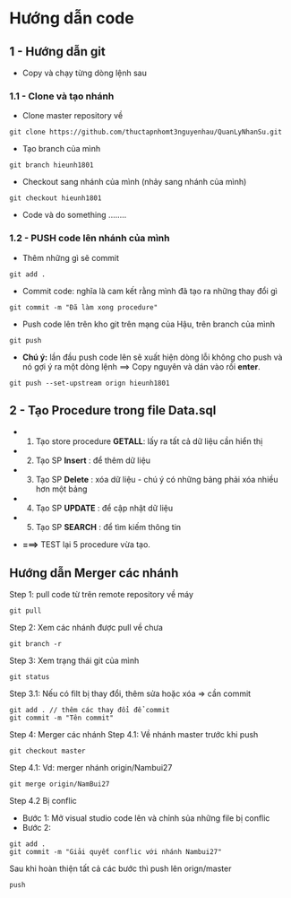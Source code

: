 # Hướng dẫn code
## 1 - Hướng dẫn git
- Copy và chạy từng dòng lệnh sau
### 1.1 - Clone và tạo nhánh
- Clone master repository về
```
git clone https://github.com/thuctapnhomt3nguyenhau/QuanLyNhanSu.git
```
- Tạo branch của mình
```
git branch hieunh1801
```
- Checkout sang nhánh của mình (nhảy sang nhánh của mình)
```
git checkout hieunh1801
```
- Code và do something ........
### 1.2 - PUSH code lên nhánh của mình
- Thêm những gì sẽ commit
```
git add .
```
- Commit code: nghĩa là cam kết rằng mình đã tạo ra những thay đổi gì
```
git commit -m "Đã làm xong procedure"
```
- Push code lên trên kho git trên mạng của Hậu, trên branch của mình
```
git push
```
- __Chú ý:__ lần đầu push code lên sẽ xuất hiện dòng lỗi không cho push và nó gợi ý ra một dòng lệnh ==> Copy nguyên và dán vào rồi __enter__.
```
git push --set-upstream orign hieunh1801
```



## 2 - Tạo Procedure trong file Data.sql

- 1. Tạo store procedure __GETALL__: lấy ra tất cả dữ liệu cần hiển thị
- 2. Tạo SP __Insert__ : để thêm dữ liệu
- 3. Tạo SP __Delete__ : xóa dữ liệu - chú ý có những bảng phải xóa nhiều hơn một bảng
- 4. Tạo SP __UPDATE__ : để cập nhật dữ liệu
- 5. Tạo SP __SEARCH__ : để tìm kiếm thông tin

- __===>__ TEST lại 5 procedure vừa tạo.

## Hướng dẫn Merger các nhánh
Step 1: pull code từ trên remote repository về máy
```
git pull
```
Step 2: Xem các nhánh được pull về chưa
```
git branch -r
```
Step 3: Xem trạng thái git của mình
```
git status
```
Step 3.1: Nếu có filt bị thay đổi, thêm sửa hoặc xóa => cần commit
```
git add . // thêm các thay đổi để commit
git commit -m "Tên commit"
```
Step 4: Merger các nhánh
Step 4.1: Về nhánh master trước khi push
```
git checkout master
```
Step 4.1: Vd: merger nhánh origin/Nambui27
```
git merge origin/NamBui27
```
Step 4.2 Bị conflic
- Bước 1: Mở visual studio code lên và chỉnh sủa những file bị conflic
- Bước 2: 
```
git add .
git commit -m "Giải quyết conflic với nhánh Nambui27"
```
Sau khi hoàn thiện tất cả các bước thì push lên orign/master
```
push
```
